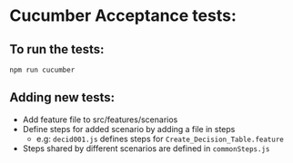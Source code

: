 # Cucumber Acceptance tests:

## To run the tests:
`npm run cucumber`

## Adding new tests:

- Add feature file to src/features/scenarios
- Define steps for added scenario by adding a file in steps 
  - e.g: `decid001.js` defines steps for `Create_Decision_Table.feature`
- Steps shared by different scenarios are defined in `commonSteps.js`
